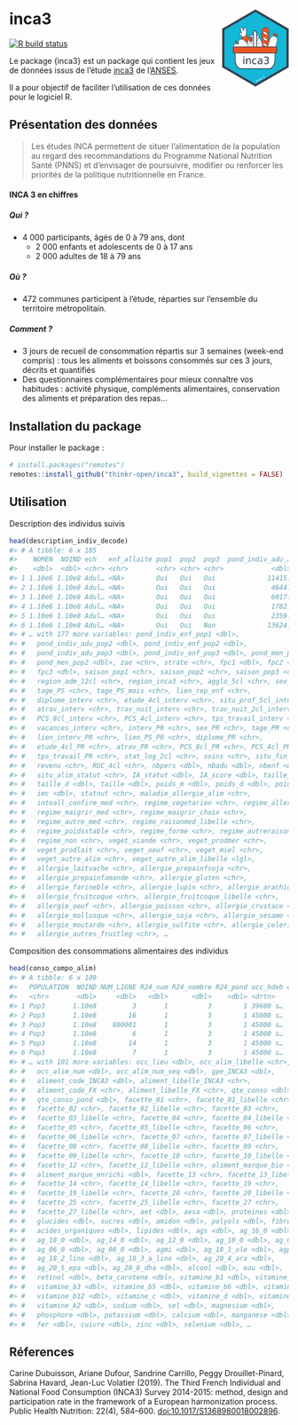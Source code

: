 
<!-- README.md is generated from README.Rmd. Please edit that file -->

# inca3 <img src="man/figures/logo.png" align="right" alt="" width="120" />

<!-- badges: start -->

[![R build
status](https://github.com/ThinkR-open/inca3/workflows/R-CMD-check/badge.svg)](https://github.com/ThinkR-open/inca3/actions)
<!-- badges: end -->

Le package {inca3} est un package qui contient les jeux de données issus
de l’étude
[inca3](https://www.anses.fr/fr/content/etude-inca-3-pr%C3%A9sentation)
de l’[ANSES](https://www.anses.fr).

Il a pour objectif de faciliter l’utilisation de ces données pour le
logiciel R.

## Présentation des données

> Les études INCA permettent de situer l’alimentation de la population
> au regard des recommandations du Programme National Nutrition Santé
> (PNNS) et d’envisager de poursuivre, modifier ou renforcer les
> priorités de la politique nutritionnelle en France.

#### INCA 3 en chiffres

##### Qui ?

  - 4 000 participants, âgés de 0 à 79 ans, dont
      - 2 000 enfants et adolescents de 0 à 17 ans
      - 2 000 adultes de 18 à 79 ans

##### Où ?

  - 472 communes participent à l’étude, réparties sur l’ensemble du
    territoire métropolitain.

##### Comment ?

  - 3 jours de recueil de consommation répartis sur 3 semaines (week-end
    compris) : tous les aliments et boissons consommés sur ces 3 jours,
    décrits et quantifiés
  - Des questionnaires complémentaires pour mieux connaître vos
    habitudes : activité physique, compléments alimentaires,
    conservation des aliments et préparation des repas…

<!-- description: end -->

## Installation du package

<!-- install: start -->

Pour installer le package :

``` r
# install.packages("remotes")
remotes::install_github("thinkr-open/inca3", build_vignettes = FALSE)
```

<!-- install: end -->

## Utilisation

Description des individus suivis

``` r
head(description_indiv_decode)
#> # A tibble: 6 x 185
#>    NOMEN  NOIND ech   enf_allaite pop1  pop2  pop3  pond_indiv_adu_…
#>    <dbl>  <dbl> <chr> <chr>       <chr> <chr> <chr>            <dbl>
#> 1 1.10e6 1.10e8 Adul… <NA>        Oui   Oui   Oui             11415.
#> 2 1.10e6 1.10e8 Adul… <NA>        Oui   Oui   Oui              4644.
#> 3 1.10e6 1.10e8 Adul… <NA>        Oui   Oui   Oui              6017.
#> 4 1.10e6 1.10e8 Adul… <NA>        Oui   Oui   Oui              1782.
#> 5 1.10e6 1.10e8 Adul… <NA>        Oui   Oui   Oui              2359.
#> 6 1.10e6 1.10e8 Adul… <NA>        Oui   Oui   Non             13624.
#> # … with 177 more variables: pond_indiv_enf_pop1 <dbl>,
#> #   pond_indiv_adu_pop2 <dbl>, pond_indiv_enf_pop2 <dbl>,
#> #   pond_indiv_adu_pop3 <dbl>, pond_indiv_enf_pop3 <dbl>, pond_men_pop1 <dbl>,
#> #   pond_men_pop2 <dbl>, zae <chr>, strate <chr>, fpc1 <dbl>, fpc2 <dbl>,
#> #   fpc3 <dbl>, saison_pop1 <chr>, saison_pop2 <chr>, saison_pop3 <chr>,
#> #   region_adm_12cl <chr>, region_inca3 <chr>, agglo_5cl <chr>, sex_PS <chr>,
#> #   tage_PS <chr>, tage_PS_mois <chr>, lien_rep_enf <chr>,
#> #   diplome_interv <chr>, etude_4cl_interv <chr>, situ_prof_5cl_interv <chr>,
#> #   atrav_interv <chr>, trav_nuit_interv <chr>, trav_nuit_2cl_interv <chr>,
#> #   PCS_8cl_interv <chr>, PCS_4cl_interv <chr>, tps_travail_interv <chr>,
#> #   vacances_interv <chr>, interv_PR <chr>, sex_PR <chr>, tage_PR <chr>,
#> #   lien_interv_PR <chr>, lien_PS_PR <chr>, diplome_PR <chr>,
#> #   etude_4cl_PR <chr>, atrav_PR <chr>, PCS_8cl_PR <chr>, PCS_4cl_PR <chr>,
#> #   tps_travail_PR <chr>, stat_log_2cl <chr>, soins <chr>, situ_fin_3cl <chr>,
#> #   revenu <chr>, RUC_4cl <chr>, nbpers <dbl>, nbadu <dbl>, nbenf <dbl>,
#> #   situ_alim_statut <chr>, IA_statut <dbl>, IA_score <dbl>, taille_m <dbl>,
#> #   taille_d <dbl>, taille <dbl>, poids_m <dbl>, poids_d <dbl>, poids <dbl>,
#> #   imc <dbl>, statnut <chr>, maladie_allergie_alim <chr>,
#> #   intoall_confirm_med <chr>, regime_vegetarien <chr>, regime_allergie <chr>,
#> #   regime_maigrir_med <chr>, regime_maigrir_choix <chr>,
#> #   regime_autre_med <chr>, regime_raisonmed_libelle <chr>,
#> #   regime_poidsstable <chr>, regime_forme <chr>, regime_autreraison <chr>,
#> #   regime_non <chr>, veget_viande <chr>, veget_prodmer <chr>,
#> #   veget_prodlait <chr>, veget_oeuf <chr>, veget_miel <chr>,
#> #   veget_autre_alim <chr>, veget_autre_alim_libelle <lgl>,
#> #   allergie_laitvache <chr>, allergie_prepainfsoja <chr>,
#> #   allergie_prepainfamande <chr>, allergie_gluten <chr>,
#> #   allergie_farineble <chr>, allergie_lupin <chr>, allergie_arachide <chr>,
#> #   allergie_fruitcoque <chr>, allergie_fruitcoque_libelle <chr>,
#> #   allergie_oeuf <chr>, allergie_poisson <chr>, allergie_crustace <chr>,
#> #   allergie_mollusque <chr>, allergie_soja <chr>, allergie_sesame <chr>,
#> #   allergie_moutarde <chr>, allergie_sulfite <chr>, allergie_celeri <chr>,
#> #   allergie_autres_fruitleg <chr>, …
```

Composition des consommations alimentaires des individus

``` r
head(conso_compo_alim)
#> # A tibble: 6 x 109
#>   POPULATION  NOIND NUM_LIGNE R24_num R24_nombre R24_pond occ_hdeb occ_type
#>   <chr>       <dbl>     <dbl>   <dbl>      <dbl>    <dbl> <drtn>      <dbl>
#> 1 Pop3       1.10e8         3       1          3        1 39600 s…        4
#> 2 Pop3       1.10e8        16       1          3        1 45000 s…        5
#> 3 Pop3       1.10e8    800001       1          3        1 45000 s…        5
#> 4 Pop3       1.10e8         6       1          3        1 45000 s…        5
#> 5 Pop3       1.10e8        14       1          3        1 45000 s…        5
#> 6 Pop3       1.10e8         7       1          3        1 45000 s…        5
#> # … with 101 more variables: occ_lieu <dbl>, occ_alim_libelle <chr>,
#> #   occ_alim_num <dbl>, occ_alim_num_seq <dbl>, gpe_INCA3 <dbl>,
#> #   aliment_code_INCA3 <dbl>, aliment_libelle_INCA3 <chr>,
#> #   aliment_code_FX <chr>, aliment_libelle_FX <chr>, qte_conso <dbl>,
#> #   qte_conso_pond <dbl>, facette_01 <chr>, facette_01_libelle <chr>,
#> #   facette_02 <chr>, facette_02_libelle <chr>, facette_03 <chr>,
#> #   facette_03_libelle <chr>, facette_04 <chr>, facette_04_libelle <chr>,
#> #   facette_05 <chr>, facette_05_libelle <chr>, facette_06 <chr>,
#> #   facette_06_libelle <chr>, facette_07 <chr>, facette_07_libelle <chr>,
#> #   facette_08 <chr>, facette_08_libelle <chr>, facette_09 <chr>,
#> #   facette_09_libelle <chr>, facette_10 <chr>, facette_10_libelle <chr>,
#> #   facette_12 <chr>, facette_12_libelle <chr>, aliment_marque_bio <dbl>,
#> #   aliment_marque_enrichi <dbl>, facette_13 <chr>, facette_13_libelle <chr>,
#> #   facette_14 <chr>, facette_14_libelle <chr>, facette_19 <chr>,
#> #   facette_19_libelle <chr>, facette_20 <chr>, facette_20_libelle <chr>,
#> #   facette_25 <chr>, facette_25_libelle <chr>, facette_27 <chr>,
#> #   facette_27_libelle <chr>, aet <dbl>, aesa <dbl>, proteines <dbl>,
#> #   glucides <dbl>, sucres <dbl>, amidon <dbl>, polyols <dbl>, fibres <dbl>,
#> #   acides_organiques <dbl>, lipides <dbl>, ags <dbl>, ag_16_0 <dbl>,
#> #   ag_18_0 <dbl>, ag_14_0 <dbl>, ag_12_0 <dbl>, ag_10_0 <dbl>, ag_04_0 <dbl>,
#> #   ag_06_0 <dbl>, ag_08_0 <dbl>, agmi <dbl>, ag_18_1_ole <dbl>, agpi <dbl>,
#> #   ag_18_2_lino <dbl>, ag_18_3_a_lino <dbl>, ag_20_4_ara <dbl>,
#> #   ag_20_5_epa <dbl>, ag_20_6_dha <dbl>, alcool <dbl>, eau <dbl>,
#> #   retinol <dbl>, beta_carotene <dbl>, vitamine_b1 <dbl>, vitamine_b2 <dbl>,
#> #   vitamine_b3 <dbl>, vitamine_b5 <dbl>, vitamine_b6 <dbl>, vitamine_b9 <dbl>,
#> #   vitamine_b12 <dbl>, vitamine_c <dbl>, vitamine_d <dbl>, vitamine_e <dbl>,
#> #   vitamine_k2 <dbl>, sodium <dbl>, sel <dbl>, magnesium <dbl>,
#> #   phosphore <dbl>, potassium <dbl>, calcium <dbl>, manganese <dbl>,
#> #   fer <dbl>, cuivre <dbl>, zinc <dbl>, selenium <dbl>, …
```

## Réferences

Carine Dubuisson, Ariane Dufour, Sandrine Carrillo, Peggy
Drouillet-Pinard, Sabrina Havard, Jean-Luc Volatier (2019). The Third
French Individual and National Food Consumption (INCA3) Survey
2014-2015: method, design and participation rate in the framework of a
European harmonization process. Public Health Nutrition: 22(4), 584–600.
[doi:10.1017/S1368980018002896](https://doi.org/10.1017/S1368980018002896).

